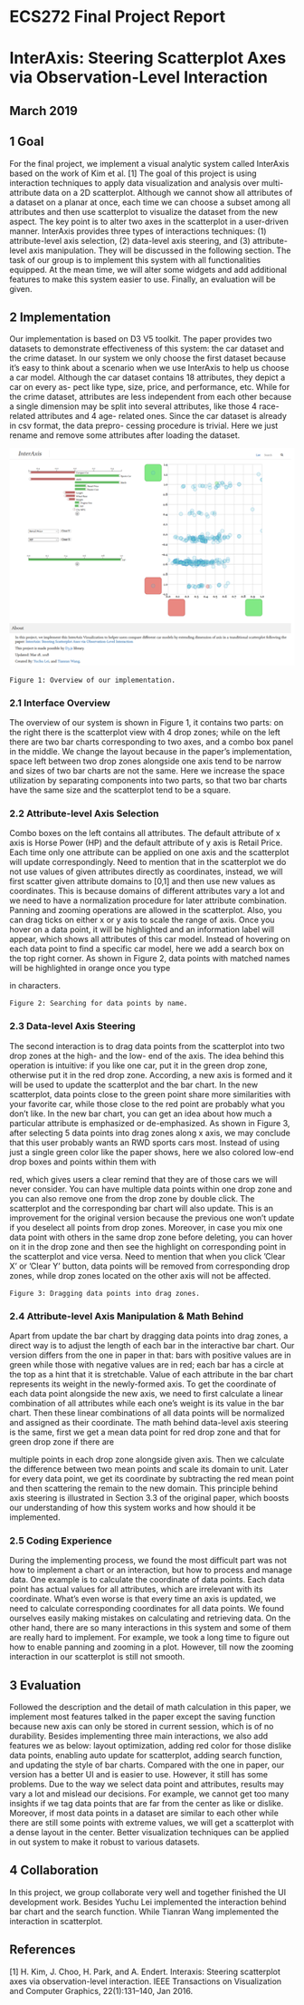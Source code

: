 # ECS272 Final Project Report

# InterAxis: Steering Scatterplot Axes via Observation-Level Interaction

## March 2019

## 1 Goal

For the final project, we implement a visual analytic system called InterAxis
based on the work of Kim et al. [1] The goal of this project is using interaction
techniques to apply data visualization and analysis over multi-attribute data
on a 2D scatterplot. Although we cannot show all attributes of a dataset on
a planar at once, each time we can choose a subset among all attributes and
then use scatterplot to visualize the dataset from the new aspect. The key
point is to alter two axes in the scatterplot in a user-driven manner. InterAxis
provides three types of interactions techniques: (1) attribute-level axis selection,
(2) data-level axis steering, and (3) attribute-level axis manipulation. They will
be discussed in the following section. The task of our group is to implement this
system with all functionalities equipped. At the mean time, we will alter some
widgets and add additional features to make this system easier to use. Finally,
an evaluation will be given.

## 2 Implementation

Our implementation is based on D3 V5 toolkit. The paper provides two datasets
to demonstrate effectiveness of this system: the car dataset and the crime
dataset. In our system we only choose the first dataset because it’s easy to
think about a scenario when we use InterAxis to help us choose a car model.
Although the car dataset contains 18 attributes, they depict a car on every as-
pect like type, size, price, and performance, etc. While for the crime dataset,
attributes are less independent from each other because a single dimension may
be split into several attributes, like those 4 race-related attributes and 4 age-
related ones. Since the car dataset is already in csv format, the data prepro-
cessing procedure is trivial. Here we just rename and remove some attributes
after loading the dataset.

![](cover.png)

```
Figure 1: Overview of our implementation.
```
### 2.1 Interface Overview

The overview of our system is shown in Figure 1, it contains two parts: on the
right there is the scatterplot view with 4 drop zones; while on the left there
are two bar charts corresponding to two axes, and a combo box panel in the
middle. We change the layout because in the paper’s implementation, space left
between two drop zones alongside one axis tend to be narrow and sizes of two
bar charts are not the same. Here we increase the space utilization by separating
components into two parts, so that two bar charts have the same size and the
scatterplot tend to be a square.

### 2.2 Attribute-level Axis Selection

Combo boxes on the left contains all attributes. The default attribute of x
axis is Horse Power (HP) and the default attribute of y axis is Retail Price.
Each time only one attribute can be applied on one axis and the scatterplot
will update correspondingly. Need to mention that in the scatterplot we do
not use values of given attributes directly as coordinates, instead, we will first
scatter given attribute domains to [0,1] and then use new values as coordinates.
This is because domains of different attributes vary a lot and we need to have a
normalization procedure for later attribute combination. Panning and zooming
operations are allowed in the scatterplot. Also, you can drag ticks on either x
or y axis to scale the range of axis. Once you hover on a data point, it will
be highlighted and an information label will appear, which shows all attributes
of this car model. Instead of hovering on each data point to find a specific car
model, here we add a search box on the top right corner. As shown in Figure
2, data points with matched names will be highlighted in orange once you type


in characters.

```
Figure 2: Searching for data points by name.
```
### 2.3 Data-level Axis Steering

The second interaction is to drag data points from the scatterplot into two drop
zones at the high- and the low- end of the axis. The idea behind this operation
is intuitive: if you like one car, put it in the green drop zone, otherwise put it
in the red drop zone. According, a new axis is formed and it will be used to
update the scatterplot and the bar chart. In the new scatterplot, data points
close to the green point share more similarities with your favorite car, while
those close to the red point are probably what you don’t like. In the new bar
chart, you can get an idea about how much a particular attribute is emphasized
or de-emphasized. As shown in Figure 3, after selecting 5 data points into
drag zones along x axis, we may conclude that this user probably wants an
RWD sports cars most. Instead of using just a single green color like the paper
shows, here we also colored low-end drop boxes and points within them with


red, which gives users a clear remind that they are of those cars we will never
consider. You can have multiple data points within one drop zone and you
can also remove one from the drop zone by double click. The scatterplot and
the corresponding bar chart will also update. This is an improvement for the
original version because the previous one won’t update if you deselect all points
from drop zones. Moreover, in case you mix one data point with others in the
same drop zone before deleting, you can hover on it in the drop zone and then
see the highlight on corresponding point in the scatterplot and vice versa. Need
to mention that when you click ’Clear X’ or ’Clear Y’ button, data points will
be removed from corresponding drop zones, while drop zones located on the
other axis will not be affected.

```
Figure 3: Dragging data points into drag zones.
```
### 2.4 Attribute-level Axis Manipulation & Math Behind

Apart from update the bar chart by dragging data points into drag zones, a
direct way is to adjust the length of each bar in the interactive bar chart. Our
version differs from the one in paper in that: bars with positive values are in
green while those with negative values are in red; each bar has a circle at the
top as a hint that it is stretchable. Value of each attribute in the bar chart
represents its weight in the newly-formed axis. To get the coordinate of each
data point alongside the new axis, we need to first calculate a linear combination
of all attributes while each one’s weight is its value in the bar chart. Then these
linear combinations of all data points will be normalized and assigned as their
coordinate. The math behind data-level axis steering is the same, first we get
a mean data point for red drop zone and that for green drop zone if there are


multiple points in each drop zone alongside given axis. Then we calculate the
difference between two mean points and scale its domain to unit. Later for every
data point, we get its coordinate by subtracting the red mean point and then
scattering the remain to the new domain. This principle behind axis steering is
illustrated in Section 3.3 of the original paper, which boosts our understanding
of how this system works and how should it be implemented.

### 2.5 Coding Experience

During the implementing process, we found the most difficult part was not how
to implement a chart or an interaction, but how to process and manage data.
One example is to calculate the coordinate of data points. Each data point
has actual values for all attributes, which are irrelevant with its coordinate.
What’s even worse is that every time an axis is updated, we need to calculate
corresponding coordinates for all data points. We found ourselves easily making
mistakes on calculating and retrieving data. On the other hand, there are so
many interactions in this system and some of them are really hard to implement.
For example, we took a long time to figure out how to enable panning and
zooming in a plot. However, till now the zooming interaction in our scatterplot
is still not smooth.

## 3 Evaluation

Followed the description and the detail of math calculation in this paper, we
implement most features talked in the paper except the saving function because
new axis can only be stored in current session, which is of no durability. Besides
implementing three main interactions, we also add features we as below: layout
optimization, adding red color for those dislike data points, enabling auto update
for scatterplot, adding search function, and updating the style of bar charts.
Compared with the one in paper, our version has a better UI and is easier to
use. However, it still has some problems. Due to the way we select data point
and attributes, results may vary a lot and mislead our decisions. For example,
we cannot get too many insights if we tag data points that are far from the
center as like or dislike. Moreover, if most data points in a dataset are similar
to each other while there are still some points with extreme values, we will get
a scatterplot with a dense layout in the center. Better visualization techniques
can be applied in out system to make it robust to various datasets.

## 4 Collaboration

In this project, we group collaborate very well and together finished the UI
development work. Besides Yuchu Lei implemented the interaction behind bar
chart and the search function. While Tianran Wang implemented the interaction
in scatterplot.


## References

[1] H. Kim, J. Choo, H. Park, and A. Endert. Interaxis: Steering scatterplot
axes via observation-level interaction. IEEE Transactions on Visualization
and Computer Graphics, 22(1):131–140, Jan 2016.


